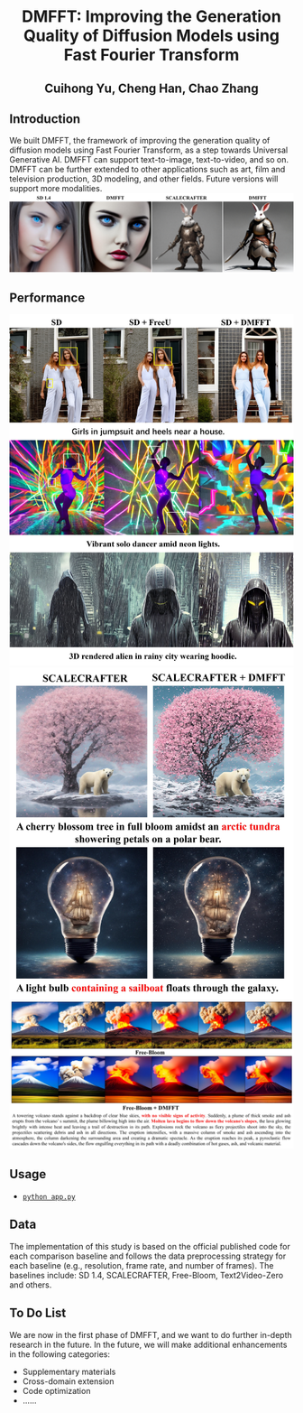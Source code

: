 <div align="center">
<h1>DMFFT: Improving the Generation Quality of Diffusion Models using Fast Fourier Transform</h1>
<h2>Cuihong Yu, Cheng Han, Chao Zhang</h2>
</div>

## Introduction
We built DMFFT, the framework of improving the generation quality of diffusion models using Fast Fourier Transform, as a step towards Universal Generative AI.
DMFFT can support text-to-image, text-to-video, and so on. DMFFT can be further extended to other applications such as art, film and television production, 3D modeling, and other fields. Future versions will support more modalities.
![Figure1.jpg](./figures/Figure1.jpg)

## Performance
![Figure15.jpg](./figures/Figure15.jpg)
![Figure16.jpg](./figures/Figure16.jpg)
![Figure21.jpg](./figures/Figure21.jpg)

## Usage
- [`python app.py`](./app.py)

## Data
The implementation of this study is based on the official published code for each comparison baseline and follows the data preprocessing strategy for each baseline (e.g., resolution, frame rate, and number of frames). The baselines include: SD 1.4, SCALECRAFTER, Free-Bloom, Text2Video-Zero and others.

## To Do List
We are now in the first phase of DMFFT, and we want to do further in-depth research in the future. In the future, we will make additional enhancements in the following categories:
- Supplementary materials
- Cross-domain extension
- Code optimization
- ......
